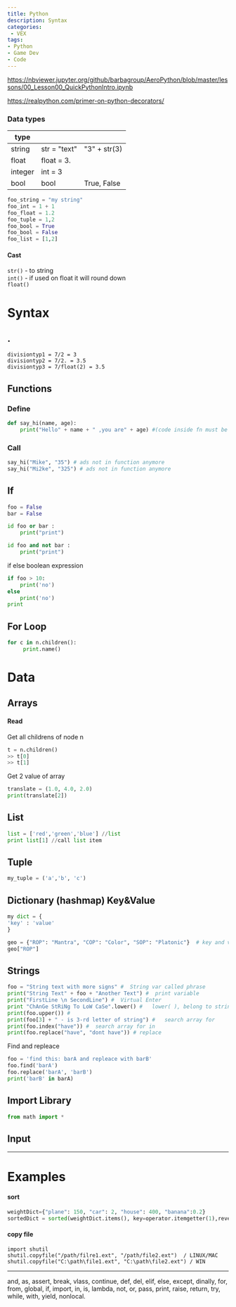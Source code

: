 ```yaml
---
title: Python
description: Syntax
categories:
 - VEX
tags:
- Python
- Game Dev
- Code
---
```


https://nbviewer.jupyter.org/github/barbagroup/AeroPython/blob/master/lessons/00_Lesson00_QuickPythonIntro.ipynb

https://realpython.com/primer-on-python-decorators/  
### Data types

|type|||
|---|---|---|
|string|str = "text"| "3" + str(3)
|float|float = 3.
|integer|int = 3
|bool|bool |  True, False

```python
foo_string = "my string"    
foo_int = 1 + 1     
foo_float = 1.2    
foo_tuple = 1,2    
foo_bool = True   
foo_bool = False   
foo_list = [1,2]  
```

#### Cast
`str()` - to string  
`int()` - if used on float it will  round down  
`float()`  


# Syntax


## .
`divisiontyp1 = 7/2 = 3`     
`divisiontyp2 = 7/2. = 3.5`     
`divisiontyp3 = 7/float(2) = 3.5`     


## Functions


### Define
```python
def say_hi(name, age):  
    print("Hello" + name + " ,you are" + age) #(code inside fn must be indentet)  
```
### Call
```python
say_hi("Mike", "35") # ads not in function anymore
say_hi("Mi2ke", "325") # ads not in function anymore
```

## If
```python
foo = False
bar = False

id foo or bar :
	print("print")

id foo and not bar :
	print("print")

```
if else boolean expression

```python
if foo > 10:
	print('no')
else
	print('no')
print
```


## For Loop
```python
for c in n.children():
     print.name()
```

# Data

## Arrays

#### Read

Get all childrens of node n
```python
t = n.children()
>> t[0]
>> t[1]
```
Get 2 value of array
```python
translate = (1.0, 4.0, 2.0)
print(translate[2])

```

## List
```python
list = ['red','green','blue'] //list  
print list[1] //call list item   
```

## Tuple

```python
my_tuple = ('a','b', 'c')
```

## Dictionary  (hashmap) Key&Value
```python
my dict = {
'key' : 'value'
}
```
```python
geo = {"ROP": "Mantra", "COP": "Color", "SOP": "Platonic"}  # key and value   
geo["ROP"]  
```


## Strings

```python
foo = "String text with more signs" #  String var called phrase
print("String Text" + foo + "Another Text") #  print variable     
print("FirstLine \n SecondLine") #  Virtual Enter  
print "ChAnGe StRiNg To LoW CaSe".lower() #   lower( ), belong to strings, only attached to strings,   
print(foo.upper()) #   
print(foo[3] + " - is 3-rd letter of string") #   search array for  
print(foo.index("have")) #  search array for in   
print(foo.replace("have", "dont have")) # replace   
```

Find and repleace

```python
foo = 'find this: barA and repleace with barB'
foo.find('barA')
foo.replace('barA', 'barB')    
print('barB' in barA)  

```




## Import Library
```python
from math import *
```

## Input

----

# Examples


#### sort
```python
weightDict={"plane": 150, "car": 2, "house": 400, "banana":0.2}
sortedDict = sorted(weightDict.items(), key=operator.itemgetter(1),reverse=True)
```

#### copy file
```
import shutil
shutil.copyfile("/path/filre1.ext", "/path/file2.ext")  / LINUX/MAC
shutil.copyfile("C:\path\file1.ext", "C:\path\file2.ext") / WIN
```


-----

and, as, assert, break, vlass, continue, def, del, elif, else, except, dinally, for, from, global, if, import, in, is, lambda, not, or, pass, print, raise, return, try, while, with, yield, nonlocal.
